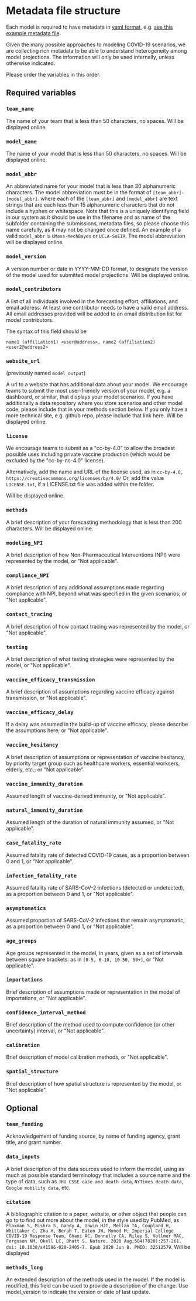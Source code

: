 # Metadata file structure

Each model is required to have metadata in 
[yaml format](https://docs.ansible.com/ansible/latest/reference_appendices/YAMLSyntax.html), 
e.g. [see this example metadata file](https://github.com/midas-network/covid19-scenario-modeling-hub/blob/master/data-processed/MyTeam-MyModel/metadata-MyTeam-MyModel.txt).

Given the many possible approaches to modeling COVID-19 scenarios, we are collecting rich metadata to be able to understand heterogeneity among model projections. The information will only be used internally, unless otherwise indicated. 

Please order the variables in this order.

## Required variables

### `team_name`

The name of your team that is less than 50 characters, no spaces. Will be displayed online. 

### `model_name`

The name of your model that is less than 50 characters, no spaces. Will be displayed online.

### `model_abbr`

An abbreviated name for your model that is less than 30 alphanumeric characters. The model abbreviation must be in the format of `[team_abbr]-[model_abbr]`. where each of the `[team_abbr]` and `[model_abbr]` are text strings that are each less than 15 alphanumeric characters that do not include a hyphen or whitespace.  Note that this is a uniquely identifying field in our system as it should be use in the filename and as name of the subfolder containing the submissions, metadata files, so please choose this name carefully, as it may not be changed once defined. An example of a valid `model_abbr` is `UMass-MechBayes` or `UCLA-SuEIR`. The model abbreviation will be displayed online. 

### `model_version`

A version number or date in YYYY-MM-DD format, to designate the version of the model used for submitted model projections. Will be displayed online. 

### `model_contributors`

A list of all individuals involved in the forecasting effort,
affiliations, and email address.
At least one contributor needs to have a valid email address. 
All email addresses provided will be added to 
an email distribution list for model contributors.

The syntax of this field should be 

    name1 (affiliation1) <user@address>, name2 (affiliation2) <user2@address2>

### `website_url`

(previously named `model_output`)

A url to a website that has additional data about your model. 
We encourage teams to submit the most user-friendly version of your 
model, e.g. a dashboard, or similar, that displays your model scenarios. 
If you have additionally a data repository
where you store scenarios and other model code, 
please include that in your methods section below. 
If you only have a more technical site, e.g. github repo, 
please include that link here. 
Will be displayed online. 

### `license`

We encourage teams to submit as a "cc-by-4.0" to allow the broadest possible uses
including private vaccine production 
(which would be excluded by the "cc-by-nc-4.0" license). 

Alternatively, add the name and URL of the license used, as in `cc-by-4.0, https://creativecommons.org/licenses/by/4.0/`
Or, add the value `LICENSE.txt`, if a LICENSE.txt file was added within the folder.

Will be displayed online. 

### `methods`

A brief description of your forecasting methodology that is less than 200 
characters. Will be displayed online. 

### `modeling_NPI`

A brief description of how Non-Pharmaceutical Interventions (NPI) were represented by the model, or "Not applicable".

### `compliance_NPI`

A brief description of any additional assumptions made regarding compliance with NPI, beyond what was specified in the given scenarios; or "Not applicable".

### `contact_tracing`

A brief description of how contact tracing was represented by the model, or "Not applicable".

### `testing`

A brief description of what testing strategies were represented by the model, or "Not applicable".

### `vaccine_efficacy_transmission`

A brief description of assumptions regarding vaccine efficacy against transmission, or "Not applicable".

### `vaccine_efficacy_delay`

If a delay was assumed in the build-up of vaccine efficacy, please describe the assumptions here; or "Not applicable".

### `vaccine_hesitancy`

A brief description of assumptions or representation of vaccine hesitancy, by priority target group such as healthcare workers, essential worksers, elderly, etc.; or "Not applicable". 

### `vaccine_immunity_duration`

Assumed length of vaccine-derived immunity, or "Not applicable".

### `natural_immunity_duration`

Assumed length of the duration of natural immunity assumed, or "Not applicable".

### `case_fatality_rate`

Assumed fatality rate of detected COVID-19 cases, as a proportion between 0 and 1, or "Not applicable".

### `infection_fatality_rate`

Assumed fatality rate of SARS-CoV-2 infections (detected or undetected), as a proportion between 0 and 1, or "Not applicable".

### `asymptomatics`

Assumed proportion of SARS-CoV-2 infections that remain asymptomatic, as a proportion between 0 and 1, or "Not applicable". 

### `age_groups`

Age groups represented in the model, in years, given as a set of intervals between square brackets: as in `[0-5, 6-10, 10-50, 50+]`, or "Not applicable".

### `importations`

Brief description of assumptions made or representation in the model of importations, or "Not applicable".

### `confidence_interval_method`

Brief description of the method used to compute confidence (or other uncertainty) interval, or "Not applicable".

### `calibration`

Brief description of model calibration methods, or "Not applicable".

### `spatial_structure`

Brief description of how spatial structure is represented by the model, or "Not applicable".

## Optional

### `team_funding`

Acknowledgement of funding source, by name of funding agency, grant title, and grant number. 

### `data_inputs`

A brief description of the data sources used to inform the model, using as much as possible standard terminology that includes a source name and the type of data, such as `JHU CSSE case and death data`, `NYTimes death data`, `Google mobility data`, etc. 

### `citation`

A bibliographic citation to a paper, website, or other object that people can go to to find out more about the model, in the style used by PubMed, as `Flaxman S, Mishra S, Gandy A, Unwin HJT, Mellan TA, Coupland H, Whittaker C, Zhu H, Berah T, Eaton JW, Monod M; Imperial College COVID-19 Response Team, Ghani AC, Donnelly CA, Riley S, Vollmer MAC, Ferguson NM, Okell LC, Bhatt S. Nature. 2020 Aug;584(7820):257-261. doi: 10.1038/s41586-020-2405-7. Epub 2020 Jun 8. PMID: 32512579`. Will be displayed

### `methods_long`

An extended description of the methods used in the model. 
If the model is modified, this field can be used to provide a description of the change. Use model_version to indicate the version or date of last update. 
